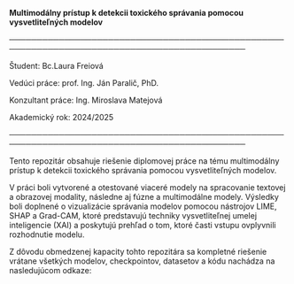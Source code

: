 **Multimodálny prístup k detekcii toxického správania pomocou vysvetliteľných modelov**
 
─────────────────────────────────────────────────────────────────────────────────────────────


 
Študent: Bc.Laura Freiová
 
Vedúci práce: prof. Ing. Ján Paralič, PhD.
 
Konzultant práce: Ing. Miroslava Matejová
 
Akademický rok: 2024/2025
 
─────────────────────────────────────────────────────────────────────────────────────────────


Tento repozitár obsahuje riešenie diplomovej práce na tému multimodálny prístup k detekcii toxického správania pomocou vysvetliteľných modelov.

V práci boli vytvorené a otestované viaceré modely na spracovanie textovej a obrazovej modality, následne aj fúzne a multimodálne modely. Výsledky boli doplnené o vizualizácie správania modelov pomocou nástrojov LIME, SHAP a Grad-CAM, ktoré predstavujú techniky vysvetliteľnej umelej inteligencie (XAI) a poskytujú prehľad o tom, ktoré časti vstupu ovplyvnili rozhodnutie modelu.

Z dôvodu obmedzenej kapacity tohto repozitára sa kompletné riešenie vrátane všetkých modelov, checkpointov, datasetov a kódu nachádza na nasledujúcom odkaze:
 
